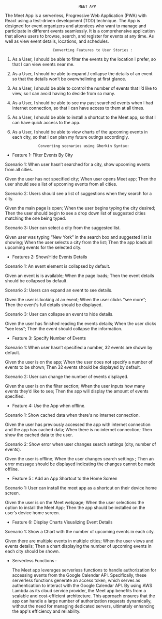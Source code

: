                                       MEET APP 

The Meet App is a serverless, Progressive Web Application (PWA) with React using a test-driven development (TDD) technique. The App is designed for event organizers and 
attendees who want to manage and participate in different events seamlessly. It is a comprehensive application that allows users to browse, search, and register for events
at any time. As well as view event details, locations, and schedules. 



                          Converting Features to User Stories : 

1. As a User, I should be able to filter the events by the location I prefer, so that I can view events near me.

2. As a User, I should be able to expand / collapse the details of an event so that the details won’t be overwheliming at first glance. 

3. As a User, I should be able to control the number of events that I’d like to view, so I can avoid having to decide from so many. 

4. As a User, I should be able to see my past searched events when I had Internet connection, so that I can have access to them at all times.

5. As a User, I should be able to install a shortcut to the Meet app, so that I can have quick access to the app. 

6. As a User, I should be able to view charts of the upcoming events in each city, so that I can plan my future outings accordingly. 


                   Converting scenarios using Gherkin Syntax: 

- Feature 1: Filter Events By City 

Scenario 1: When user hasn’t searched for a city, show upcoming events from all cities. 

Given the user has not specified city;
When user opens Meet app;
Then the user should see a list of upcoming events from all cities.
	
Scenario 2: Users should see a list of suggestions when they search for a city. 

Given the main page is open;
When the user begins typing the city desired;
Then the user should begin to see a drop down list of suggested cities matching the one being typed. 

Scenario 3: User can select a city from the suggested list.

Given user was typing “New York” in the search box and suggested list is showing; 
When the user selects a city from the list;
Then the app loads all upcoming events for the selected city.


- Features 2: Show/Hide Events Details 

Scenario 1: An event element is collapsed by default.

Given an event is is available;
When the page loads;
Then the event details should be collapsed by default.

Scenario 2: Users can expand an event to see details. 

Given the user is looking at an event;
When the user clicks “see more”;
Then the event's full details should be displayed.

Scenario 3: User can collapse an event to hide details. 

Given the user has finished reading the events details;
When the user clicks “see less”;
Then the event should collapse the information.

- Feature 3: Specify Number of Events 

Scenario 1: When user hasn’t specified a number, 32 events are shown by default.

Given the user is on the app;
When the user does not specify a number of events to be shown;
Then 32 events should be displayed by default.

Scenario 2: User can change the number of events displayed.

Given the user is on the filter section;
When the user inputs how many events they’d like to see;
Then the app will display the amount of events specified. 

- Feature 4: Use the App when offline. 

Scenario 1: Show cached data when there's no internet connection.

Given the user has previously accessed the app with internet connection and the app has cached data;
When there is no internet connection;
Then show the cached data to the user.

Scenario 2: Show error when user changes search settings (city, number of events).

Given the user is offline;
When the user changes search settings ;
Then an error message should be displayed indicating the changes cannot be made offline.

- Feature 5 : Add an App Shortcut to the Home Screen 

Scenario 1: User can install the meet app as a shortcut on their device home screen.

Given the user is on the Meet webpage;
When the user selections the option to install the Meet App;
Then the app should be installed on the user’s device home screen.

- Feature 6: Display Charts Visualizing Event Details 

Scenario 1: Show a Chart with the number of upcoming events in each city.

Given there are multiple events in multiple cities;
When the user views and events details;
Then a chart displaying the number of upcoming events in each city should be shown.

- Serverless Functions : 

    The Meet app leverages serverless functions to handle authorization for accessing events from the Google Calendar API. Specifically, these serverless functions generate an access token, which serves as authentication to interact with the Google Calendar API. By using AWS Lambda as its cloud service provider, the Meet app benefits from a scalable and cost-efficient architecture. This approach ensures that the app can handle a large number of authorization requests dynamically, without the need for managing dedicated servers, ultimately enhancing the app's efficiency and reliability. 